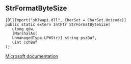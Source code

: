 ## StrFormatByteSize

```
[DllImport("shlwapi.dll", CharSet = CharSet.Unicode)]
public static extern IntPtr StrFormatByteSize(
   ulong qdw,
   [MarshalAs(
   UnmanagedType.LPWStr)] string pszBuf,
   uint cchBuf
);
```

[Microsoft documentation](https://docs.microsoft.com/en-us/windows/win32/api/shlwapi/nf-shlwapi-strformatbytesizew)
